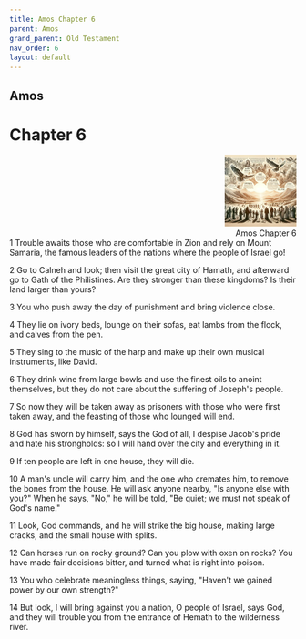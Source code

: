 ```yaml
---
title: Amos Chapter 6
parent: Amos
grand_parent: Old Testament
nav_order: 6
layout: default
---
```


## Amos

# Chapter 6

<div style="clear: both; text-align: right;">
    <img src="/assets/Image/Amos/500/6.jpg" alt="Amos Chapter 6" class="chapter-image" style="max-width: 25%; height: auto;"/>
    <figcaption style="font-size: 14px;">Amos Chapter 6</figcaption>
</div>
1 Trouble awaits those who are comfortable in Zion and rely on Mount Samaria, the famous leaders of the nations where the people of Israel go!

2 Go to Calneh and look; then visit the great city of Hamath, and afterward go to Gath of the Philistines. Are they stronger than these kingdoms? Is their land larger than yours?

3 You who push away the day of punishment and bring violence close.

4 They lie on ivory beds, lounge on their sofas, eat lambs from the flock, and calves from the pen.

5 They sing to the music of the harp and make up their own musical instruments, like David.

6 They drink wine from large bowls and use the finest oils to anoint themselves, but they do not care about the suffering of Joseph's people.

7 So now they will be taken away as prisoners with those who were first taken away, and the feasting of those who lounged will end.

8 God has sworn by himself, says the God of all, I despise Jacob's pride and hate his strongholds: so I will hand over the city and everything in it.

9 If ten people are left in one house, they will die.

10 A man's uncle will carry him, and the one who cremates him, to remove the bones from the house. He will ask anyone nearby, "Is anyone else with you?" When he says, "No," he will be told, "Be quiet; we must not speak of God's name."

11 Look, God commands, and he will strike the big house, making large cracks, and the small house with splits.

12 Can horses run on rocky ground? Can you plow with oxen on rocks? You have made fair decisions bitter, and turned what is right into poison.

13 You who celebrate meaningless things, saying, "Haven't we gained power by our own strength?"

14 But look, I will bring against you a nation, O people of Israel, says God, and they will trouble you from the entrance of Hemath to the wilderness river.


